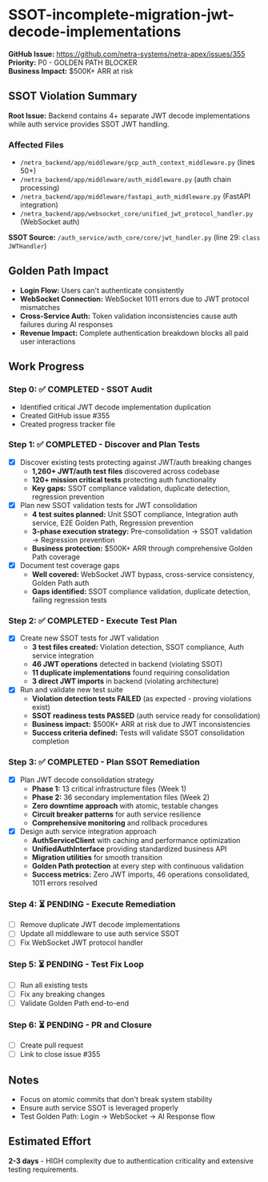 # SSOT-incomplete-migration-jwt-decode-implementations

**GitHub Issue:** https://github.com/netra-systems/netra-apex/issues/355
**Priority:** P0 - GOLDEN PATH BLOCKER  
**Business Impact:** $500K+ ARR at risk

## SSOT Violation Summary

**Root Issue:** Backend contains 4+ separate JWT decode implementations while auth service provides SSOT JWT handling.

### Affected Files
- `/netra_backend/app/middleware/gcp_auth_context_middleware.py` (lines 50+)
- `/netra_backend/app/middleware/auth_middleware.py` (auth chain processing) 
- `/netra_backend/app/middleware/fastapi_auth_middleware.py` (FastAPI integration)
- `/netra_backend/app/websocket_core/unified_jwt_protocol_handler.py` (WebSocket auth)

**SSOT Source:** `/auth_service/auth_core/core/jwt_handler.py` (line 29: `class JWTHandler`)

## Golden Path Impact
- **Login Flow:** Users can't authenticate consistently
- **WebSocket Connection:** WebSocket 1011 errors due to JWT protocol mismatches  
- **Cross-Service Auth:** Token validation inconsistencies cause auth failures during AI responses
- **Revenue Impact:** Complete authentication breakdown blocks all paid user interactions

## Work Progress

### Step 0: ✅ COMPLETED - SSOT Audit 
- Identified critical JWT decode implementation duplication
- Created GitHub issue #355
- Created progress tracker file

### Step 1: ✅ COMPLETED - Discover and Plan Tests
- [x] Discover existing tests protecting against JWT/auth breaking changes
  - **1,260+ JWT/auth test files** discovered across codebase
  - **120+ mission critical tests** protecting auth functionality  
  - **Key gaps:** SSOT compliance validation, duplicate detection, regression prevention
- [x] Plan new SSOT validation tests for JWT consolidation
  - **4 test suites planned:** Unit SSOT compliance, Integration auth service, E2E Golden Path, Regression prevention
  - **3-phase execution strategy:** Pre-consolidation → SSOT validation → Regression prevention
  - **Business protection:** $500K+ ARR through comprehensive Golden Path coverage
- [x] Document test coverage gaps
  - **Well covered:** WebSocket JWT bypass, cross-service consistency, Golden Path auth
  - **Gaps identified:** SSOT compliance validation, duplicate detection, failing regression tests

### Step 2: ✅ COMPLETED - Execute Test Plan 
- [x] Create new SSOT tests for JWT validation
  - **3 test files created:** Violation detection, SSOT compliance, Auth service integration
  - **46 JWT operations** detected in backend (violating SSOT)
  - **11 duplicate implementations** found requiring consolidation
  - **3 direct JWT imports** in backend (violating architecture)
- [x] Run and validate new test suite
  - **Violation detection tests FAILED** (as expected - proving violations exist)
  - **SSOT readiness tests PASSED** (auth service ready for consolidation)
  - **Business impact:** $500K+ ARR at risk due to JWT inconsistencies
  - **Success criteria defined:** Tests will validate SSOT consolidation completion

### Step 3: ✅ COMPLETED - Plan SSOT Remediation
- [x] Plan JWT decode consolidation strategy
  - **Phase 1:** 13 critical infrastructure files (Week 1)
  - **Phase 2:** 36 secondary implementation files (Week 2)  
  - **Zero downtime approach** with atomic, testable changes
  - **Circuit breaker patterns** for auth service resilience
  - **Comprehensive monitoring** and rollback procedures
- [x] Design auth service integration approach
  - **AuthServiceClient** with caching and performance optimization
  - **UnifiedAuthInterface** providing standardized business API
  - **Migration utilities** for smooth transition
  - **Golden Path protection** at every step with continuous validation
  - **Success metrics:** Zero JWT imports, 46 operations consolidated, 1011 errors resolved  

### Step 4: ⏳ PENDING - Execute Remediation
- [ ] Remove duplicate JWT decode implementations
- [ ] Update all middleware to use auth service SSOT
- [ ] Fix WebSocket JWT protocol handler

### Step 5: ⏳ PENDING - Test Fix Loop
- [ ] Run all existing tests
- [ ] Fix any breaking changes
- [ ] Validate Golden Path end-to-end

### Step 6: ⏳ PENDING - PR and Closure
- [ ] Create pull request
- [ ] Link to close issue #355

## Notes
- Focus on atomic commits that don't break system stability
- Ensure auth service SSOT is leveraged properly
- Test Golden Path: Login → WebSocket → AI Response flow

## Estimated Effort
**2-3 days** - HIGH complexity due to authentication criticality and extensive testing requirements.